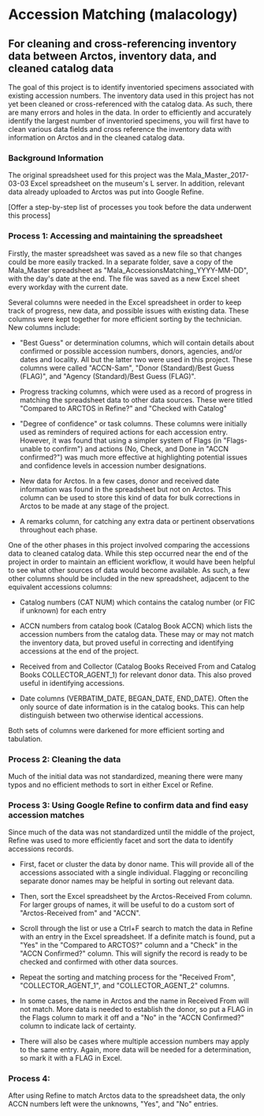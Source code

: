# Accession Matching (malacology)
## For cleaning and cross-referencing inventory data between Arctos, inventory data, and cleaned catalog data

The goal of this project is to identify inventoried specimens associated with existing accession numbers. The inventory data used in this project has not yet been cleaned or cross-referenced with the catalog data. As such, there are many errors and holes in the data. In order to efficiently and accurately identify the largest number of inventoried specimens, you will first have to clean various data fields and cross reference the inventory data with information on Arctos and in the cleaned catalog data.

### Background Information

The original spreadsheet used for this project was the Mala_Master_2017-03-03 Excel spreadsheet on the museum's L server. In addition, relevant data already uploaded to Arctos was put into Google Refine. 

[Offer a step-by-step list of processes you took before the data underwent this process]

### Process 1: Accessing and maintaining the spreadsheet
Firstly, the master spreadsheet was saved as a new file so that changes could be more easily tracked. In a separate folder, save a copy of the Mala_Master spreadsheet as "Mala_AccessionsMatching_YYYY-MM-DD", with the day's date at the end. The file was saved as a new Excel sheet every workday with the current date.

Several columns were needed in the Excel spreadsheet in order to keep track of progress, new data, and possible issues with existing data. These columns were kept together for more efficient sorting by the technician. New columns include:

  * "Best Guess" or determination columns, which will contain details about confirmed or possible accession numbers, donors, agencies, and/or dates and locality. All but the latter two were used in this project. These columns were called "ACCN-Sam", "Donor (Standard)/Best Guess (FLAG)", and "Agency (Standard)/Best Guess (FLAG)".

  * Progress tracking columns, which were used as a record of progress in matching the spreadsheet data to other data sources. These were titled "Compared to ARCTOS in Refine?" and "Checked with Catalog"

  * "Degree of confidence" or task columns. These columns were initially used as reminders of required actions for each accession entry. However, it was found that using a simpler system of Flags (in "Flags- unable to confirm") and actions (No, Check, and Done in "ACCN confirmed?") was much more effective at highlighting potential issues and confidence levels in accession number designations.

  * New data for Arctos. In a few cases, donor and received date information was found in the spreadsheet but not on Arctos. This column can be used to store this kind of data for bulk corrections in Arctos to be made at any stage of the project.

  * A remarks column, for catching any extra data or pertinent observations throughout each phase.

One of the other phases in this project involved comparing the accessions data to cleaned catalog data. While this step occurred near the end of the project in order to maintain an efficient workflow, it would have been helpful to see what other sources of data would become available. As such, a few other columns should be included in the new spreadsheet, adjacent to the equivalent accessions columns:

  * Catalog numbers (CAT NUM) which contains the catalog number (or FIC if unknown) for each entry

  * ACCN numbers from catalog book (Catalog Book ACCN) which lists the accession numbers from the catalog data. These may or may not match the inventory data, but proved useful in correcting and identifying accessions at the end of the project.
  
  * Received from and Collector (Catalog Books Received From and Catalog Books COLLECTOR_AGENT_1) for relevant donor data. This also proved useful in identifying accessions.

  * Date columns (VERBATIM_DATE, BEGAN_DATE, END_DATE). Often the only source of date information is in the catalog books. This can help distinguish between two otherwise identical accessions.

Both sets of columns were darkened for more efficient sorting and tabulation.



### Process 2: Cleaning the data

Much of the initial data was not standardized, meaning there were many typos and no efficient methods to sort in either Excel or Refine. 




### Process 3: Using Google Refine to confirm data and find easy accession matches

Since much of the data was not standardized until the middle of the project, Refine was used to more efficiently facet and sort the data to identify accessions records. 

  * First, facet or cluster the data by donor name. This will provide all of the accessions associated with a single individual. Flagging or reconciling separate donor names may be helpful in sorting out relevant data.
  
  * Then, sort the Excel spreadsheet by the Arctos-Received From column. For larger groups of names, it will be useful to do a custom sort of "Arctos-Received from" and "ACCN".
  
  * Scroll through the list or use a Ctrl+F search to match the data in Refine with an entry in the Excel spreadsheet. If a definite match is found, put a "Yes" in the "Compared to ARCTOS?" column and a "Check" in the "ACCN Confirmed?" column. This will signify the record is ready to be checked and confirmed with other data sources. 
  
  * Repeat the sorting and matching process for the "Received From", "COLLECTOR_AGENT_1", and "COLLECTOR_AGENT_2" columns. 
  
  * In some cases, the name in Arctos and the name in Received From will not match. More data is needed to establish the donor, so put a FLAG in the Flags column to mark it off and a "No" in the "ACCN Confirmed?" column to indicate lack of certainty.
  
  * There will also be cases where multiple accession numbers may apply to the same entry. Again, more data will be needed for a determination, so mark it with a FLAG in Excel. 

### Process 4: 

After using Refine to match Arctos data to the spreadsheet data, the only ACCN numbers left were the unknowns, "Yes", and "No" entries.
